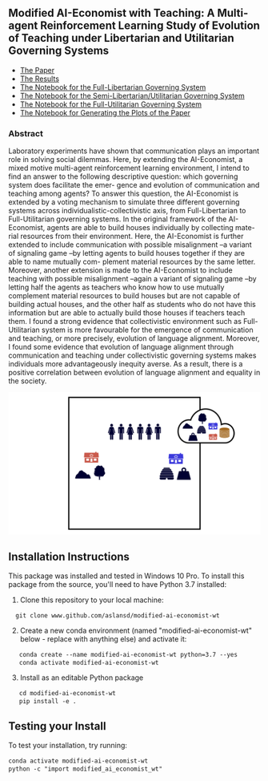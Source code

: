 ## Modified AI-Economist with Teaching: A Multi-agent Reinforcement Learning Study of Evolution of Teaching under Libertarian and Utilitarian Governing Systems

- [The Paper](https://drive.google.com/file/d/1Tz5spfNeCmmC1ZFrkxa83CpKrrKKKEaT/view?usp=drive_link)
- [The Results](https://github.com/aslansd/modified-ai-economist-wt/tree/main/tutorials/Results)
- [The Notebook for the Full-Libertarian Governing System](https://github.com/aslansd/modified-ai-economist-wt/blob/main/tutorials/a_multi-agent_reinforcement_learning_study_of_evolution_of_teaching_under_libertarian_and_utilitarian_governing_systems_RLlib_FullLibertarian.ipynb)
- [The Notebook for the Semi-Libertarian/Utilitarian Governing System](https://github.com/aslansd/modified-ai-economist-wt/blob/main/tutorials/a_multi-agent_reinforcement_learning_study_of_evolution_of_teaching_under_libertarian_and_utilitarian_governing_systems_RLlib_SemiLibertarianUtilitarian.ipynb)
- [The Notebook for the Full-Utilitarian Governing System](https://github.com/aslansd/modified-ai-economist-wt/blob/main/tutorials/a_multi-agent_reinforcement_learning_study_of_evolution_of_teaching_under_libertarian_and_utilitarian_governing_systems_RLlib_FullUtilitarian.ipynb)
- [The Notebook for Generating the Plots of the Paper](https://github.com/aslansd/modified-ai-economist-wt/blob/main/tutorials/a_multi-agent_reinforcement_learning_study_of_evolution_of_teaching_under_libertarian_and_utilitarian_governing_systems_Plotting.ipynb)

### Abstract
Laboratory experiments have shown that communication plays an important role in solving social dilemmas. Here, by extending the AI-Economist, a mixed motive multi-agent reinforcement learning environment, I intend to find an answer to the following descriptive question: which governing system does facilitate the emer- gence and evolution of communication and teaching among agents? To answer this question, the AI-Economist is extended by a voting mechanism to simulate three different governing systems across individualistic-collectivistic axis, from Full-Libertarian to Full-Utilitarian governing systems. In the original framework of the AI-Economist, agents are able to build houses individually by collecting mate- rial resources from their environment. Here, the AI-Economist is further extended to include communication with possible misalignment –a variant of signaling game –by letting agents to build houses together if they are able to name mutually com- plement material resources by the same letter. Moreover, another extension is made to the AI-Economist to include teaching with possible misalignment –again a variant of signaling game –by letting half the agents as teachers who know how to use mutually complement material resources to build houses but are not capable of building actual houses, and the other half as students who do not have this information but are able to actually build those houses if teachers teach them. I found a strong evidence that collectivistic environment such as Full-Utilitarian system is more favourable for the emergence of communication and teaching, or more precisely, evolution of language alignment. Moreover, I found some evidence that evolution of language alignment through communication and teaching under collectivistic governing systems makes individuals more advantageously inequity averse. As a result, there is a positive correlation between evolution of language alignment and equality in the society.

<p align="center">
  <img width="800" src="figs/Slide_1.jpeg" />
</p>

## Installation Instructions

This package was installed and tested in Windows 10 Pro. To install this package from the source, you'll need to have Python 3.7 installed:

1. Clone this repository to your local machine:

 ```
   git clone www.github.com/aslansd/modified-ai-economist-wt
 ```

2. Create a new conda environment (named "modified-ai-economist-wt" below - replace with anything else) and activate it:

```pyfunctiontypecomment
   conda create --name modified-ai-economist-wt python=3.7 --yes
   conda activate modified-ai-economist-wt
```

3. Install as an editable Python package

```pyfunctiontypecomment
   cd modified-ai-economist-wt
   pip install -e .
```

## Testing your Install

To test your installation, try running:

```
conda activate modified-ai-economist-wt
python -c "import modified_ai_economist_wt"
```
